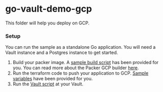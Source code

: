 # go-vault-demo-gcp

This folder will help you deploy on GCP.

### Setup

You can run the sample as a standalone Go application. You will need a Vault instance and a Postgres instance to get started.

1. Build your packer image. A [sample build script](packer/build.sh) has been provided for you. You can read more about the Packer GCP builder [here](https://www.packer.io/docs/builders/googlecompute.html).
2. Run the terraform code to push your application to GCP. [Sample variables](terraform/terraform.tfvars.example) have been provided for you.
3. Run the [Vault script](scripts/vault.sh) at your Vault.
